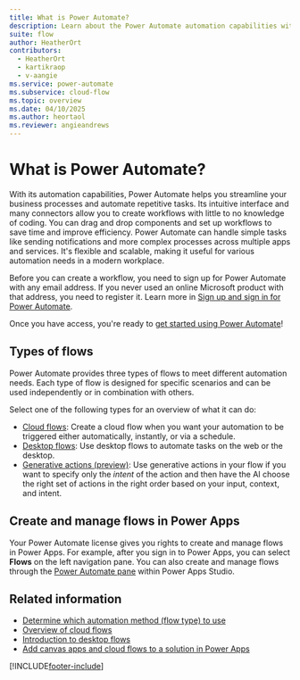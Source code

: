```yaml
---
title: What is Power Automate?
description: Learn about the Power Automate automation capabilities with cloud, desktop, and generative actions (preview) flows.
suite: flow
author: HeatherOrt
contributors:
  - HeatherOrt
  - kartikraop
  - v-aangie
ms.service: power-automate
ms.subservice: cloud-flow
ms.topic: overview
ms.date: 04/10/2025
ms.author: heortaol
ms.reviewer: angieandrews
---
```


# What is Power Automate?

With its automation capabilities, Power Automate helps you streamline your business processes and automate repetitive tasks. Its intuitive interface and many connectors allow you to create workflows with little to no knowledge of coding. You can drag and drop components and set up workflows to save time and improve efficiency. Power Automate can handle simple tasks like sending notifications and more complex processes across multiple apps and services. It's flexible and scalable, making it useful for various automation needs in a modern workplace.

Before you can create a workflow, you need to sign up for Power Automate with any email address. If you never used an online Microsoft product with that address, you need to register it. Learn more in [Sign up and sign in for Power Automate](sign-up-sign-in.md).

Once you have access, you're ready to [get started using Power Automate](getting-started.md)!

## Types of flows

Power Automate provides three types of flows to meet different automation needs. Each type of flow is designed for specific scenarios and can be used independently or in combination with others.

Select one of the following types for an overview of what it can do:

- [Cloud flows](overview-cloud.md): Create a cloud flow when you want your automation to be triggered either automatically, instantly, or via a schedule.
- [Desktop flows](./desktop-flows/introduction.md): Use desktop flows to automate tasks on the web or the desktop.
- [Generative actions (preview)](generative-actions-overview.md): Use generative actions in your flow if you want to specify only the *intent* of the action and then have the AI choose the right set of actions in the right order based on your input, context, and intent.

## Create and manage flows in Power Apps

Your Power Automate license gives you rights to create and manage flows in Power Apps. For example, after you sign in to Power Apps, you can select **Flows** on the left navigation pane. You can also create and manage flows through the [Power Automate pane](/powerapps/maker/canvas-apps/working-with-flows) within Power Apps Studio.

## Related information

- [Determine which automation method (flow type) to use](./guidance/planning/determine-automation-methods.md)
- [Overview of cloud flows](overview-cloud.md)
- [Introduction to desktop flows](./desktop-flows/introduction.md)
- [Add canvas apps and cloud flows to a solution in Power Apps](/power-apps/maker/canvas-apps/add-app-solution-default)

[!INCLUDE[footer-include](includes/footer-banner.md)]
